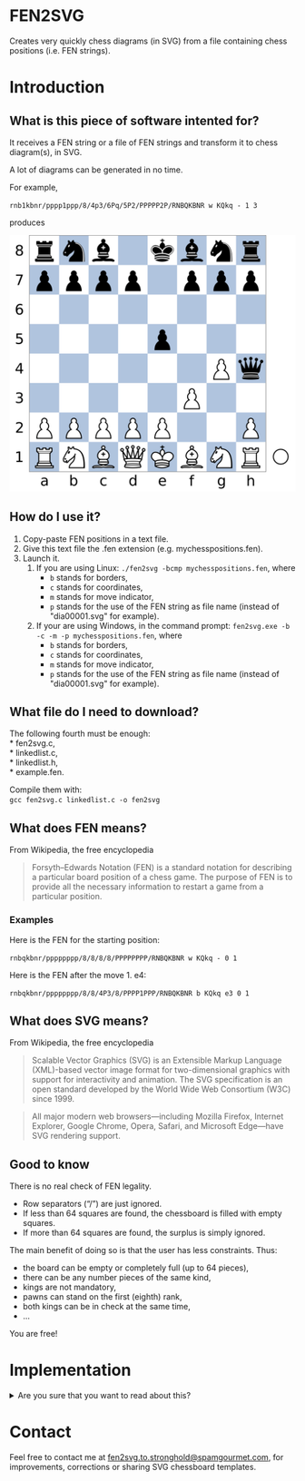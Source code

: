 # FEN2SVG
Creates very quickly chess diagrams (in SVG) from a file containing chess positions (i.e. FEN strings).

# Introduction

## What is this piece of software intented for?
It receives a FEN string or a file of FEN strings and transform it to chess diagram(s), in SVG.

A lot of diagrams can be generated in no time.

For example, 

`rnb1kbnr/pppp1ppp/8/4p3/6Pq/5P2/PPPPP2P/RNBQKBNR w KQkq - 1 3`

produces

![SVG produced](https://github.com/michael-i-f-george/FEN2SVG/blob/master/example.svg "example.svg")




## How do I use it?

1. Copy-paste FEN positions in a text file.
2. Give this text file the .fen extension (e.g. mychesspositions.fen).
3. Launch it.
     1. If you are using Linux: `./fen2svg -bcmp mychesspositions.fen`, where
        * `b` stands for borders,
        * `c` stands for coordinates,
        * `m` stands for move indicator,
        * `p` stands for the use of the FEN string as file name (instead of "dia00001.svg" for example).
     2. If your are using Windows, in the command prompt: `fen2svg.exe -b -c -m -p mychesspositions.fen`, where
        * `b` stands for borders,
        * `c` stands for coordinates,
        * `m` stands for move indicator,
        * `p` stands for the use of the FEN string as file name (instead of "dia00001.svg" for example).


## What file do I need to download?

The following fourth must be enough:  
     * fen2svg.c,  
     * linkedlist.c,  
     * linkedlist.h,  
     * example.fen.

Compile them with:  
`gcc fen2svg.c linkedlist.c -o fen2svg`

## What does FEN means?

From Wikipedia, the free encyclopedia

> Forsyth–Edwards Notation (FEN) is a standard notation for describing a particular board position of a chess game. The purpose of FEN is to provide all the necessary information to restart a game from a particular position.

### Examples

Here is the FEN for the starting position:

`rnbqkbnr/pppppppp/8/8/8/8/PPPPPPPP/RNBQKBNR w KQkq - 0 1`

Here is the FEN after the move 1. e4:

`rnbqkbnr/pppppppp/8/8/4P3/8/PPPP1PPP/RNBQKBNR b KQkq e3 0 1`


## What does SVG means?

From Wikipedia, the free encyclopedia

> Scalable Vector Graphics (SVG) is an Extensible Markup Language (XML)-based vector image format for two-dimensional graphics with support for interactivity and animation. The SVG specification is an open standard developed by the World Wide Web Consortium (W3C) since 1999.

> All major modern web browsers—including Mozilla Firefox, Internet Explorer, Google Chrome, Opera, Safari, and Microsoft Edge—have SVG rendering support. 

## Good to know
There is no real check of FEN legality.
* Row separators (“/”) are just ignored.
* If less than 64 squares are found, the chessboard is filled with empty squares.
* If more than 64 squares are found, the surplus is simply ignored.

The main benefit of doing so is that the user has less constraints. Thus:
* the board can be empty or completely full (up to 64 pieces),
* there can be any number pieces of the same kind,
* kings are not mandatory,
* pawns can stand on the first (eighth) rank,
* both kings can be in check at the same time,
* ...

You are free!

# Implementation

<details>
<summary>Are you sure that you want to read about this?</summary>

## Tools used
* **SVG editor**: Inkscape and Geany,
* **SVG cleaner**: SVGO,
* **chessmen**: [Wikimedia Commons](https://commons.wikimedia.org/wiki/File:Chess_Pieces_Sprite.svg), [Lichess](https://github.com/ornicar/lila/tree/master/public/piece/staunty),
* **C editor**: Geany,
* **C compilator**: GCC (Linux), MinGW (Windows),
* **C debugger**: Valgrind, GDB,
* **C validator**: [Splint](https://splint.org/),
* **documentation editor**: Texmaker,
* **absolute to relative paths**:
  * [SVG transformations by Peter Collingridge](http://petercollingridge.appspot.com/svg_transforms/),
  * https://github.com/Klowner/inkscape-applytransforms.

## SVG
### Why SVG?
* Diagrams are **scalable**: the image can be resized infinitely without losing any quality.
* Diagrams can be **customized**: you can design a template of your own (wood squares, another move indicator, ...).
* You can **modify the output drawing** (add an arrow, highlight or surround squares, ...).
* It is usable within **web-browser** and **EPUB**.
* A vector graphic can be converted into another format (e.g. PNG) and serve as a clean reference.
* You know exactly how items are draw.

### How is the base template structured?
FEN2SVG uses a file where all the items are defined: template.svg.

There are two main parts:
* the `<defs>` `</defs>`, were are defined
  * pieces,
  * coordinates,
  * squares,
  * border,
  * move indicator.
* the below part, where those defined items are used.

### What is the square size?
Board is made of 64 squares. Each one measures 72 x 72.

### Which font is used in the base template (for coordinates)?
Ume Gothic L

### Why did you convert your coordinates font to path?
To avoid missing font issues.

### Can I customize my own template?
Of course, you can.

Do absolutly not modify the first (`<svg`) and last line (`</svg>`), respect the definitions structure.

If you think it is worth it, share the result of your work.

### How are the pieces aligned on their square?
Because queen is the tallest piece, it is used as reference. Queen is centered on its square Other pieces align their
bottom with the queen bottom.

### Why not SVGZ?
The goal is to keep FEN2SVG as simple as possible.

SVGZ are compressed SVG files. Therefore, to create SVGZ, two steps are required:
1. create the SVG (as it is currently the case),
2. compress it (where a C library is needed).

The good news is that you still can compress it by yourself, if needed.


## Source code
### Why has C language been used for development?
C language is fast, lightweight and portable, moreover no graphical user interface is needed. The main drawback is
precisly the lack of an interface.
### How to compile for Linux?
`gcc fen2svg.c linkedlist.c -o fen2svg`

### Detecting memory leaks under Linux
Follow these two steps, in that order:
1. `gcc -g -o0 linkedlist.c fen2svg.c -o fen2svg`
2. `valgrind -v --leak-check=full ./fen2svg`

[GDB (GNU Debugger)](https://www.gnu.org/software/gdb/) could also prove useful.

### How to validate code under Linux?
`splint unsortedlinkedlist.c fen2svg.c`

### How to compile for Windows under Linux?
* **32 bit**: `i686-w64-mingw32-gcc fen2svg.c unsortedlinkedlist.c -o fen2svg.exe`
* **64 bit**: `x86_64-w64-mingw32-gcc fen2svg.c unsortedlinkedlist.c -o fen2svg.exe`

### How to compile for Windows under Windows?
Use your favourite compiler/IDE. If you have none, [Mingw-w64](https://mingw-w64.org/) could be worth a try.

Adapt the instructions from the above section.

# Possible improvements
* add a friendly-user interface,
* handle correctly unexpected end of files,
* allow to check every FEN string (strict mode),
* permit SVGZ compression,
* allow to change square colour,
* change square texture (e.g. wood),
* add arrows, circles, squares and the like,
* limit output to a given area of the board,
* mark squares with dots, cross, . . . ,
* translucid squares,
* change move indicator,
* allow inner coordinates (rather than outside the board),
* allow fairy chess,
* use gradients for pieces or chessboard,
* add a caption at diagram bottom.

</details>

# Contact

Feel free to contact me at [fen2svg.to.stronghold@spamgourmet.com](mailto:fen2svg.to.stronghold@spamgourmet.com), for improvements, corrections or sharing SVG
chessboard templates.
